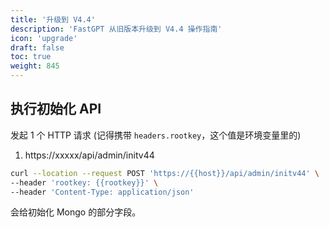 ```yaml
---
title: '升级到 V4.4'
description: 'FastGPT 从旧版本升级到 V4.4 操作指南'
icon: 'upgrade'
draft: false
toc: true
weight: 845
---
```


## 执行初始化 API

发起 1 个 HTTP 请求 (记得携带 `headers.rootkey`，这个值是环境变量里的)

1. https://xxxxx/api/admin/initv44

```bash
curl --location --request POST 'https://{{host}}/api/admin/initv44' \
--header 'rootkey: {{rootkey}}' \
--header 'Content-Type: application/json'
```

会给初始化 Mongo 的部分字段。

